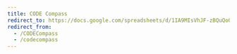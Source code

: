 ```yaml
---
title: CODE Compass
redirect_to: https://docs.google.com/spreadsheets/d/1IA9MIsVhJF-zBQuQoQoHoF8yLrj0cWN0im0Rdi-FXX4/edit?gid=2063872031#gid=2063872031
redirect_from: 
  - /CODECompass
  - /codecompass
---
```


